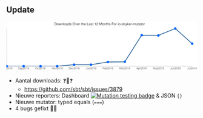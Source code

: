 ## Update

![stryker4s-downloads](/img/stryker4s-downloads.png)

- Aantal downloads: ❓🤔❓
  - https://github.com/sbt/sbt/issues/3879
- Nieuwe reporters: Dashboard [![Mutation testing badge](https://badge.stryker-mutator.io/github.com/hugo-vrijswijk/funcent/master)](https://stryker-mutator.io) & JSON `{}`
- Nieuwe mutator: typed equals (`===`)
- 4 bugs gefixt 🐛🔨
